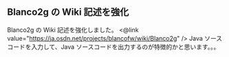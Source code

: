 ## Blanco2g の Wiki 記述を強化

Blanco2g の Wiki 記述を強化しました。
<@link value="https://ja.osdn.net/projects/blancofw/wiki/Blanco2g" />
Java ソースコードを入力して、Java ソースコードを出力するのが特徴的かと思います。。。
